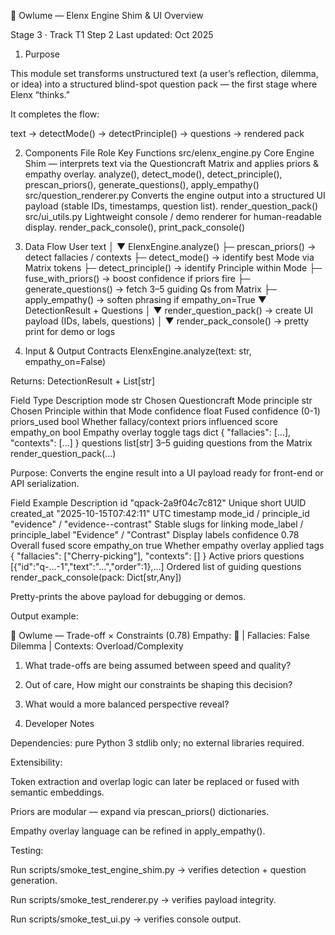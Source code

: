 🧩 Owlume — Elenx Engine Shim & UI Overview

Stage 3 · Track T1 Step 2
Last updated: Oct 2025

1. Purpose

This module set transforms unstructured text (a user’s reflection, dilemma, or idea) into a structured blind-spot question pack — the first stage where Elenx “thinks.”

It completes the flow:

text → detectMode() → detectPrinciple() → questions → rendered pack

2. Components
File	Role	Key Functions
src/elenx_engine.py	Core Engine Shim — interprets text via the Questioncraft Matrix and applies priors & empathy overlay.	analyze(), detect_mode(), detect_principle(), prescan_priors(), generate_questions(), apply_empathy()
src/question_renderer.py	Converts the engine output into a structured UI payload (stable IDs, timestamps, question list).	render_question_pack()
src/ui_utils.py	Lightweight console / demo renderer for human-readable display.	render_pack_console(), print_pack_console()
3. Data Flow
User text
   │
   ▼
ElenxEngine.analyze()
   ├─ prescan_priors()      → detect fallacies / contexts
   ├─ detect_mode()         → identify best Mode via Matrix tokens
   ├─ detect_principle()    → identify Principle within Mode
   ├─ fuse_with_priors()    → boost confidence if priors fire
   ├─ generate_questions()  → fetch 3–5 guiding Qs from Matrix
   ├─ apply_empathy()       → soften phrasing if empathy_on=True
   ▼
DetectionResult + Questions
   │
   ▼
render_question_pack()      → create UI payload (IDs, labels, questions)
   │
   ▼
render_pack_console()       → pretty print for demo or logs

4. Input & Output Contracts
ElenxEngine.analyze(text: str, empathy_on=False)

Returns:
DetectionResult + List[str]

Field	Type	Description
mode	str	Chosen Questioncraft Mode
principle	str	Chosen Principle within that Mode
confidence	float	Fused confidence (0-1)
priors_used	bool	Whether fallacy/context priors influenced score
empathy_on	bool	Empathy overlay toggle
tags	dict	{ "fallacies": [...], "contexts": [...] }
questions	list[str]	3–5 guiding questions from the Matrix
render_question_pack(...)

Purpose: Converts the engine result into a UI payload ready for front-end or API serialization.

Field	Example	Description
id	"qpack-2a9f04c7c812"	Unique short UUID
created_at	"2025-10-15T07:42:11"	UTC timestamp
mode_id / principle_id	"evidence" / "evidence--contrast"	Stable slugs for linking
mode_label / principle_label	"Evidence" / "Contrast"	Display labels
confidence	0.78	Overall fused score
empathy_on	true	Whether empathy overlay applied
tags	{ "fallacies": ["Cherry-picking"], "contexts": [] }	Active priors
questions	[{"id":"q-...-1","text":"...","order":1},...]	Ordered list of guiding questions
render_pack_console(pack: Dict[str,Any])

Pretty-prints the above payload for debugging or demos.

Output example:

🦉  Owlume — Trade-off × Constraints  (0.78)
Empathy: 🫶 | Fallacies: False Dilemma | Contexts: Overload/Complexity

  1. What trade-offs are being assumed between speed and quality?
  2. Out of care, How might our constraints be shaping this decision?
  3. What would a more balanced perspective reveal?

5. Developer Notes

Dependencies: pure Python 3 stdlib only; no external libraries required.

Extensibility:

Token extraction and overlap logic can later be replaced or fused with semantic embeddings.

Priors are modular — expand via prescan_priors() dictionaries.

Empathy overlay language can be refined in apply_empathy().

Testing:

Run scripts/smoke_test_engine_shim.py → verifies detection + question generation.

Run scripts/smoke_test_renderer.py → verifies payload integrity.

Run scripts/smoke_test_ui.py → verifies console output.

